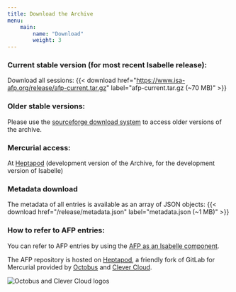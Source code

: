 ```yaml
---
title: Download the Archive
menu: 
    main:
        name: "Download"
        weight: 3
---
```


### **Current stable version** (for most recent Isabelle release):

Download all sessions: {{< download href="https://www.isa-afp.org/release/afp-current.tar.gz" label="afp-current.tar.gz (~70 MB)" >}}

### Older stable versions:

Please use the [sourceforge download system](https://sourceforge.net/projects/afp/files/) to access older versions of the archive.

### Mercurial access:

At [Heptapod](https://foss.heptapod.net/isa-afp/afp-devel/) (development version of the Archive, for the development version of Isabelle)

### Metadata download

The metadata of all entries is available as an array of JSON objects: {{< download href="/release/metadata.json" label="metadata.json (~1 MB)" >}}

### How to refer to AFP entries:

You can refer to AFP entries by using the [AFP as an Isabelle component](/help).

The AFP repository is hosted on [Heptapod](https://foss.heptapod.net/), a friendly fork of GitLab for Mercurial provided by [Octobus](https://octobus.net) and [Clever Cloud](https://www.clever-cloud.com/en/).

![Octobus and Clever Cloud logos](/images/octobus+clever.png)
